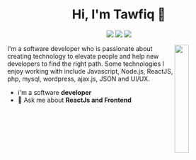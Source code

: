 
<h1 align="center">Hi, I'm Tawfiq 👋</h1>
<p align="center">
    <a href="https://twitter.com/tawfiq-aharmim"><img src="https://img.shields.io/badge/twitter-%231FA1F1?style=flat&logo=twitter&logoColor=white"/></a>
    <a href="https://www.linkedin.com/in/tawfiq-aharmim-3b16781a0"><img src="https://img.shields.io/badge/linkedin-%230177B5?style=flat&logo=linkedin&logoColor=white"/></a>
    <a href="https://www.instagram.com/tawfiq.officiel/"><img src="https://img.shields.io/badge/instagram-%23E4415F?style=flat&logo=instagram&logoColor=white"/></a>
    
  </p>
  
  <img src="https://github.com/mohamedabusrea/mohamedabusrea/blob/master/profile-img.png" align="right" width="25%"/>

I'm a software developer who is passionate about creating technology to elevate people and help new developers to find the right path. Some technologies I enjoy working with include Javascript, Node.js, ReactJS, php, mysql, wordpress, ajax.js, JSON and UI/UX.


- i'm a software **developer**
- 💬 Ask me about **ReactJs and Frontend**
